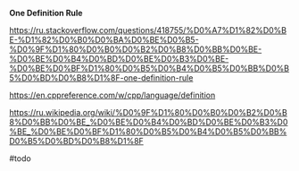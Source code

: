 **One Definition Rule**

https://ru.stackoverflow.com/questions/418755/%D0%A7%D1%82%D0%BE-%D1%82%D0%B0%D0%BA%D0%BE%D0%B5-%D0%9F%D1%80%D0%B0%D0%B2%D0%B8%D0%BB%D0%BE-%D0%BE%D0%B4%D0%BD%D0%BE%D0%B3%D0%BE-%D0%BE%D0%BF%D1%80%D0%B5%D0%B4%D0%B5%D0%BB%D0%B5%D0%BD%D0%B8%D1%8F-one-definition-rule

https://en.cppreference.com/w/cpp/language/definition

https://ru.wikipedia.org/wiki/%D0%9F%D1%80%D0%B0%D0%B2%D0%B8%D0%BB%D0%BE_%D0%BE%D0%B4%D0%BD%D0%BE%D0%B3%D0%BE_%D0%BE%D0%BF%D1%80%D0%B5%D0%B4%D0%B5%D0%BB%D0%B5%D0%BD%D0%B8%D1%8F

#todo
